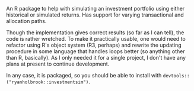 An R package to help with simulating an investment portfolio using either historical or simulated returns. Has support for varying transactional and allocation paths.

Though the implementation gives correct results (so far as I can tell), the code is rather wretched. To make it practically usable, one would need to refactor using R's object system (R3, perhaps) and rewrite the updating procedure in some language that handles loops better (so anything other than R, basically). As I only needed it for a single project, I don't have any plans at present to continue development.

In any case, it is packaged, so you should be able to install with `devtools::("ryanholbrook::investmentsim")`.
